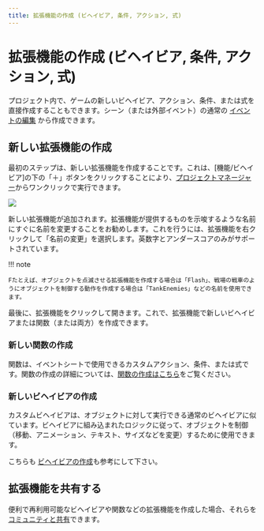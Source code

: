 ```yaml
---
title: 拡張機能の作成 (ビヘイビア, 条件, アクション, 式)
---
```

# 拡張機能の作成 (ビヘイビア, 条件, アクション, 式)

プロジェクト内で、ゲームの新しいビヘイビア、アクション、条件、または式を直接作成することもできます。シーン（または外部イベント）の通常の [イベントの編集](/ja/gdevelop5/interface/events-editor) から作成できます。

## 新しい拡張機能の作成

最初のステップは、新しい拡張機能を作成することです。これは、\[機能/ビヘイビア\]の下の「＋」ボタンをクリックすることにより、[プロジェクトマネージャー](/gdevelop5/interface/project-manager)からワンクリックで実行できます。

![](/gdevelop5/extensions/add-extension-button.png)

新しい拡張機能が追加されます。拡張機能が提供するものを示唆するような名前にすぐに名前を変更することをお勧めします。これを行うには、拡張機能を右クリックして「名前の変更」を選択します。英数字とアンダースコアのみがサポートされています。

!!! note

    Fたとえば、オブジェクトを点滅させる拡張機能を作成する場合は「Flash」、戦場の戦車のようにオブジェクトを制御する動作を作成する場合は「TankEnemies」などの名前を使用できます。

最後に、拡張機能をクリックして開きます。これで、拡張機能で新しいビヘイビアまたは関数（または両方）を作成できます。

### 新しい関数の作成

関数は、イベントシートで使用できるカスタムアクション、条件、または式です。関数の作成の詳細については、[関数の作成はこちら](/ja/gdevelop5/events/functions)をご覧ください。

### 新しいビヘイビアの作成

カスタムビヘイビアは、オブジェクトに対して実行できる通常のビヘイビアに似ています。ビヘイビアに組み込まれたロジックに従って、オブジェクトを制御（移動、アニメーション、テキスト、サイズなどを変更）するために使用できます。

こちらも [ビヘイビアの作成](/gdevelop5/behaviors/events-based-behaviors)も参考にして下さい。

## 拡張機能を共有する

便利で再利用可能なビヘイビアや関数などの拡張機能を作成した場合、それらを[コミュニティと共有](/ja/gdevelop5/extensions/share)できます。
